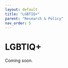 ```yaml
---
layout: default
title: "LGBTIQ+"
parent: "Research & Policy"
nav_order: 5
---
```


# LGBTIQ+

Coming soon.
